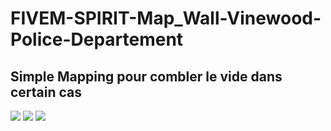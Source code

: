 # FIVEM-SPIRIT-Map_Wall-Vinewood-Police-Departement
<h2>Simple Mapping pour combler le vide dans certain cas</h2>

<img src="https://media.discordapp.net/attachments/754183999823544361/1063104786637004840/image.png">
<img src="https://media.discordapp.net/attachments/754183999823544361/1063104673931857940/image.png?width=1094&height=676">
<img src="https://media.discordapp.net/attachments/754183999823544361/1063104578465316884/image.png?width=1166&height=676">
